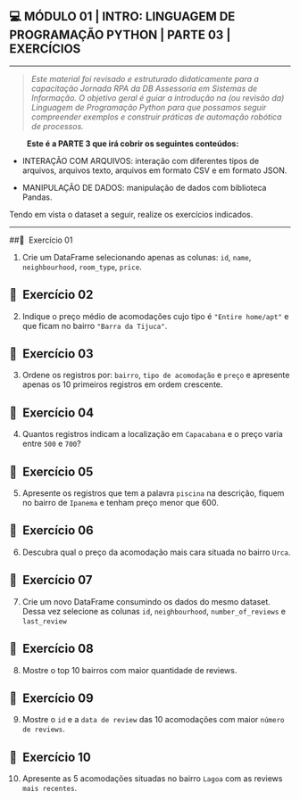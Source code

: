 ## 💻 MÓDULO 01 | INTRO: LINGUAGEM DE PROGRAMAÇÃO PYTHON | PARTE 03 | EXERCÍCIOS
---  

> *Este material foi revisado e estruturado didaticamente para a capacitação Jornada RPA da DB Assessoria em Sistemas de Informação.
O objetivo geral é guiar a introdução na (ou revisão da) Linguagem de Programação Python para que possamos seguir compreender exemplos e construir práticas de automação robótica de processos.*
>
&nbsp;
&nbsp;&nbsp;&nbsp;&nbsp;&nbsp;&nbsp;**Este é a PARTE 3 que irá cobrir os seguintes conteúdos:**

- INTERAÇÃO COM ARQUIVOS: interação com diferentes tipos de arquivos, arquivos texto, arquivos em formato CSV e em formato JSON.

- MANIPULAÇÃO DE DADOS: manipulação de dados com biblioteca Pandas.

Tendo em vista o dataset a seguir, realize os exercícios indicados.

---

##🔹 &nbsp;Exercício 01

01) Crie um DataFrame selecionando apenas as colunas: `id`, `name`, `neighbourhood`, `room_type`, `price`.

## 🔹&nbsp; Exercício 02
02) Indique o preço médio de acomodações cujo tipo é `"Entire home/apt"` e que ficam no bairro `"Barra da Tijuca"`.

## 🔹&nbsp; Exercício 03

03) Ordene os registros por: `bairro`, `tipo de acomodação` e `preço` e  apresente apenas os 10 primeiros registros em ordem crescente.

## 🔹&nbsp; Exercício 04

04) Quantos registros indicam a localização em `Capacabana` e o preço varia entre `500` e `700`?

## 🔹&nbsp; Exercício 05

5) Apresente os registros que tem a palavra `piscina` na descrição, fiquem no bairro de `Ipanema` e tenham preço menor que 600.

## 🔹&nbsp; Exercício 06

06) Descubra qual o preço da acomodação mais cara situada no bairro `Urca`.

## 🔹&nbsp; Exercício 07

07) Crie um novo DataFrame consumindo os dados do mesmo dataset. Dessa vez selecione as colunas `id`, `neighbourhood`, `number_of_reviews` e `last_review`

## 🔹&nbsp; Exercício 08

08) Mostre o top 10 bairros com maior quantidade de reviews.

## 🔹&nbsp; Exercício 09

09) Mostre o `id` e a `data de review` das 10 acomodações com maior `número de reviews`.

## 🔹&nbsp; Exercício 10

10) Apresente as 5 acomodações situadas no bairro `Lagoa` com as reviews `mais recentes`.
